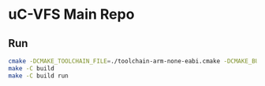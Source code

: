 # uC-VFS Main Repo

## Run
``` bash
cmake -DCMAKE_TOOLCHAIN_FILE=./toolchain-arm-none-eabi.cmake -DCMAKE_BUILD_TYPE=Debug -DBOARD=mps2_an385 -DCONFIG_FS=1 -S . -B build
make -C build 
make -C build run
```